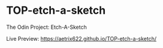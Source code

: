 # TOP-etch-a-sketch
The Odin Project: Etch-A-Sketch

Live Preview: https://aetrix622.github.io/TOP-etch-a-sketch/
